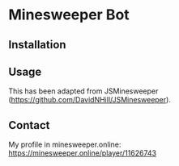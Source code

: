 # Minesweeper Bot 

## Installation

## Usage
This has been adapted from JSMinesweeper (https://github.com/DavidNHill/JSMinesweeper).

## Contact
My profile in minesweeper.online: https://minesweeper.online/player/11626743
